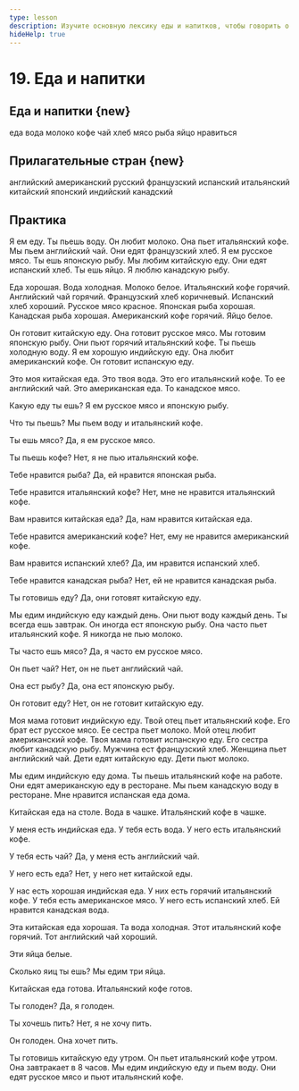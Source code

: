 ```yaml
---
type: lesson
description: Изучите основную лексику еды и напитков, чтобы говорить о приеме пищи, заказе в ресторанах и ваших пищевых предпочтениях
hideHelp: true
---
```


# 19. Еда и напитки

## Еда и напитки {new}

еда
вода
молоко
кофе
чай
хлеб
мясо
рыба
яйцо
нравиться

## Прилагательные стран {new}

английский
американский
русский
французский
испанский
итальянский
китайский
японский
индийский
канадский

## Практика

Я ем еду.
Ты пьешь воду.
Он любит молоко.
Она пьет итальянский кофе.
Мы пьем английский чай.
Они едят французский хлеб.
Я ем русское мясо.
Ты ешь японскую рыбу.
Мы любим китайскую еду.
Они едят испанский хлеб.
Ты ешь яйцо.
Я люблю канадскую рыбу.

Еда хорошая.
Вода холодная.
Молоко белое.
Итальянский кофе горячий.
Английский чай горячий.
Французский хлеб коричневый.
Испанский хлеб хороший.
Русское мясо красное.
Японская рыба хорошая.
Канадская рыба хорошая.
Американский кофе горячий.
Яйцо белое.

Он готовит китайскую еду.
Она готовит русское мясо.
Мы готовим японскую рыбу.
Они пьют горячий итальянский кофе.
Ты пьешь холодную воду.
Я ем хорошую индийскую еду.
Она любит американский кофе.
Он готовит испанскую еду.

Это моя китайская еда.
Это твоя вода.
Это его итальянский кофе.
То ее английский чай.
Это американская еда.
То канадское мясо.

Какую еду ты ешь?
Я ем русское мясо и японскую рыбу.

Что ты пьешь?
Мы пьем воду и итальянский кофе.

Ты ешь мясо?
Да, я ем русское мясо.

Ты пьешь кофе?
Нет, я не пью итальянский кофе.

Тебе нравится рыба?
Да, ей нравится японская рыба.

Тебе нравится итальянский кофе?
Нет, мне не нравится итальянский кофе.

Вам нравится китайская еда?
Да, нам нравится китайская еда.

Тебе нравится американский кофе?
Нет, ему не нравится американский кофе.

Вам нравится испанский хлеб?
Да, им нравится испанский хлеб.

Тебе нравится канадская рыба?
Нет, ей не нравится канадская рыба.

Ты готовишь еду?
Да, они готовят китайскую еду.

Мы едим индийскую еду каждый день.
Они пьют воду каждый день.
Ты всегда ешь завтрак.
Он иногда ест японскую рыбу.
Она часто пьет итальянский кофе.
Я никогда не пью молоко.

Ты часто ешь мясо?
Да, я часто ем русское мясо.

Он пьет чай?
Нет, он не пьет английский чай.

Она ест рыбу?
Да, она ест японскую рыбу.

Он готовит еду?
Нет, он не готовит китайскую еду.

Моя мама готовит индийскую еду.
Твой отец пьет итальянский кофе.
Его брат ест русское мясо.
Ее сестра пьет молоко.
Мой отец любит американский кофе.
Твоя мама готовит испанскую еду.
Его сестра любит канадскую рыбу.
Мужчина ест французский хлеб.
Женщина пьет английский чай.
Дети едят китайскую еду.
Дети пьют молоко.

Мы едим индийскую еду дома.
Ты пьешь итальянский кофе на работе.
Они едят американскую еду в ресторане.
Мы пьем канадскую воду в ресторане.
Мне нравится испанская еда дома.

Китайская еда на столе.
Вода в чашке.
Итальянский кофе в чашке.

У меня есть индийская еда.
У тебя есть вода.
У него есть итальянский кофе.

У тебя есть чай?
Да, у меня есть английский чай.

У него есть еда?
Нет, у него нет китайской еды.

У нас есть хорошая индийская еда.
У них есть горячий итальянский кофе.
У тебя есть американское мясо.
У него есть испанский хлеб.
Ей нравится канадская вода.

Эта китайская еда хорошая.
Та вода холодная.
Этот итальянский кофе горячий.
Тот английский чай хороший.

Эти яйца белые.

Сколько яиц ты ешь?
Мы едим три яйца.

Китайская еда готова.
Итальянский кофе готов.

Ты голоден?
Да, я голоден.

Ты хочешь пить?
Нет, я не хочу пить.

Он голоден.
Она хочет пить.

Ты готовишь китайскую еду утром.
Он пьет итальянский кофе утром.
Она завтракает в 8 часов.
Мы едим индийскую еду и пьем воду.
Они едят русское мясо и пьют итальянский кофе.
